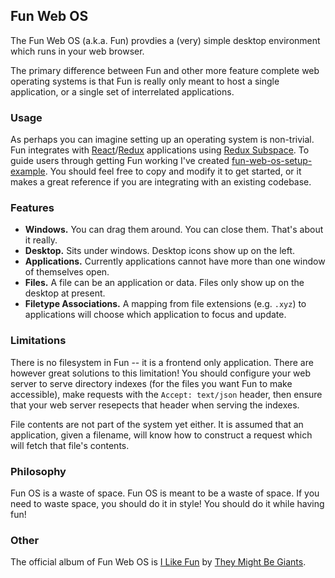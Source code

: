 ## Fun Web OS

The Fun Web OS (a.k.a. Fun) provdies a (very) simple desktop environment which runs in your web browser.

The primary difference between Fun and other more feature complete web operating systems is that Fun is really only meant to host a single application, or a single set of interrelated applications.

### Usage

As perhaps you can imagine setting up an operating system is non-trivial. Fun integrates with [React](https://reactjs.org/)/[Redux](https://redux.js.org/) applications using [Redux Subspace](https://ioof-holdings.github.io/redux-subspace/). To guide users through getting Fun working I've created [fun-web-os-setup-example](https://github.com/conartist6/fun-web-os-setup-example). You should feel free to copy and modify it to get started, or it makes a great reference if you are integrating with an existing codebase.

### Features

- **Windows.** You can drag them around. You can close them. That's about it really.
- **Desktop.** Sits under windows. Desktop icons show up on the left.
- **Applications.** Currently applications cannot have more than one window of themselves open.
- **Files.** A file can be an application or data. Files only show up on the desktop at present.
- **Filetype Associations.** A mapping from file extensions (e.g. `.xyz`) to applications will choose which application to focus and update.

### Limitations

There is no filesystem in Fun -- it is a frontend only application. There are however great solutions to this limitation! You should configure your web server to serve directory indexes (for the files you want Fun to make accessible), make requests with the `Accept: text/json` header, then ensure that your web server resepects that header when serving the indexes.

File contents are not part of the system yet either. It is assumed that an application, given a filename, will know how to construct a request which will fetch that file's contents.

### Philosophy

Fun OS is a waste of space. Fun OS is meant to be a waste of space. If you need to waste space, you should do it in style! You should do it while having fun!

### Other

The official album of Fun Web OS is [I Like Fun](https://open.spotify.com/album/0NphwDR3zIVfULKcBDQ9Ap) by [They Might Be Giants](https://www.theymightbegiants.com/).
